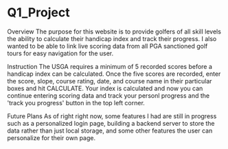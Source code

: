 # Q1_Project
Overview
	The purpose for this website is to provide golfers of all skill levels the ability to calculate their handicap index and track their progress. I also wanted to be able to link live scoring data from all PGA sanctioned golf tours for easy navigation for the user.

Instruction
	The USGA requires a minimum of 5 recorded scores before a handicap index can be calculated. Once the five scores are recorded, enter the score, slope, course rating, date, and course name in their particular boxes and hit CALCULATE. Your index is calculated and now you can continue entering scoring data and track your personl progress and the 'track you progress' button in the top left corner. 

Future Plans
	As of right right now, some features I had are still in progress such as a personalized login page, building a backend server to store the data rather than just local storage, and some other features the user can personalize for their own page. 

